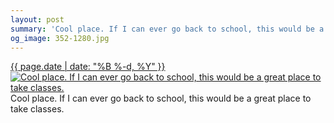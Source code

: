 ```yaml
---
layout: post
summary: 'Cool place. If I can ever go back to school, this would be a great place to take classes.'
og_image: 352-1280.jpg
---
```


<p>
 <time>
  <a href="/352">
   {{ page.date | date: "%B %-d, %Y" }}
  </a>
 </time>
 <a href="/352">
  <img alt="Cool place. If I can ever go back to school, this would be a great place to take classes." data-taken="8/2/2014" sizes="(min-width: 700px) 50vw, calc(100vw - 2rem)" src="{{ site.assets_url }}/352-640.jpg" srcset="{{ site.assets_url }}/352-1280.jpg 1280w, {{ site.assets_url }}/352-960.jpg 960w, {{ site.assets_url }}/352-640.jpg 640w, {{ site.assets_url }}/352-320.jpg 320w"/>
 </a>
 <span>
  Cool place. If I can ever go back to school, this would be a great place to take classes.
 </span>
</p>
